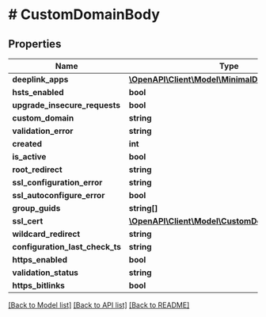 # # CustomDomainBody

## Properties

Name | Type | Description | Notes
------------ | ------------- | ------------- | -------------
**deeplink_apps** | [**\OpenAPI\Client\Model\MinimalDeeplinkApp[]**](MinimalDeeplinkApp.md) |  | [optional]
**hsts_enabled** | **bool** |  | [optional]
**upgrade_insecure_requests** | **bool** |  | [optional]
**custom_domain** | **string** |  | [optional]
**validation_error** | **string** |  | [optional]
**created** | **int** |  | [optional]
**is_active** | **bool** |  | [optional]
**root_redirect** | **string** |  | [optional]
**ssl_configuration_error** | **string** |  | [optional]
**ssl_autoconfigure_error** | **bool** |  | [optional]
**group_guids** | **string[]** |  | [optional]
**ssl_cert** | [**\OpenAPI\Client\Model\CustomDomainBodySslCert**](CustomDomainBodySslCert.md) |  | [optional]
**wildcard_redirect** | **string** |  | [optional]
**configuration_last_check_ts** | **string** |  | [optional]
**https_enabled** | **bool** |  | [optional]
**validation_status** | **string** |  | [optional]
**https_bitlinks** | **bool** |  | [optional]

[[Back to Model list]](../../README.md#models) [[Back to API list]](../../README.md#endpoints) [[Back to README]](../../README.md)
